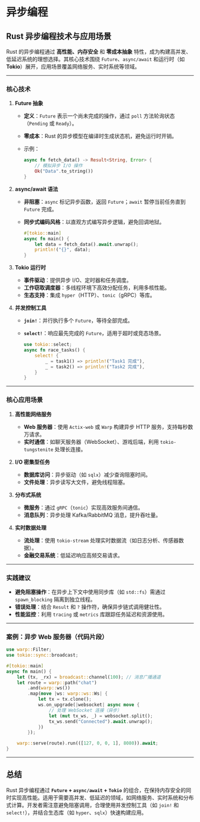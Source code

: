 # 异步编程

## Rust 异步编程技术与应用场景

Rust 的异步编程通过 **高性能、内存安全** 和 **零成本抽象** 特性，成为构建高并发、低延迟系统的理想选择。其核心技术围绕 `Future`、`async/await` 和运行时（如 **Tokio**）展开，应用场景覆盖网络服务、实时系统等领域。

---

### **核心技术**

1. **Future 抽象**  
   - **定义**：`Future` 表示一个尚未完成的操作，通过 `poll` 方法轮询状态（`Pending` 或 `Ready`）。
   - **零成本**：Rust 的异步模型在编译时生成状态机，避免运行时开销。
   - 示例：

     ```rust
     async fn fetch_data() -> Result<String, Error> {
         // 模拟异步 I/O 操作
         Ok("Data".to_string())
     }
     ```

2. **async/await 语法**  
   - **非阻塞**：`async` 标记异步函数，返回 `Future`；`await` 暂停当前任务直到 `Future` 完成。
   - **同步式编码风格**：以直观方式编写异步逻辑，避免回调地狱。

     ```rust
     #[tokio::main]
     async fn main() {
         let data = fetch_data().await.unwrap();
         println!("{}", data);
     }
     ```

3. **Tokio 运行时**  
   - **事件驱动**：提供异步 I/O、定时器和任务调度。
   - **工作窃取调度器**：多线程环境下高效分配任务，利用多核性能。
   - **生态支持**：集成 `hyper`（HTTP）、`tonic`（gRPC）等库。

4. **并发控制工具**  
   - **`join!`**：并行执行多个 `Future`，等待全部完成。
   - **`select!`**：响应最先完成的 `Future`，适用于超时或竞态场景。

     ```rust
     use tokio::select;
     async fn race_tasks() {
         select! {
             _ = task1() => println!("Task1 完成"),
             _ = task2() => println!("Task2 完成"),
         }
     }
     ```

---

### **核心应用场景**

1. **高性能网络服务**  
   - **Web 服务器**：使用 `Actix-web` 或 `Warp` 构建异步 HTTP 服务，支持每秒数万请求。
   - **实时通信**：如聊天服务器（WebSocket）、游戏后端，利用 `tokio-tungstenite` 处理长连接。

2. **I/O 密集型任务**  
   - **数据库访问**：异步驱动（如 `sqlx`）减少查询阻塞时间。
   - **文件处理**：异步读写大文件，避免线程阻塞。

3. **分布式系统**  
   - **微服务**：通过 `gRPC`（`tonic`）实现高效服务间通信。
   - **消息队列**：异步处理 Kafka/RabbitMQ 消息，提升吞吐量。

4. **实时数据处理**  
   - **流处理**：使用 `tokio-stream` 处理实时数据流（如日志分析、传感器数据）。
   - **金融交易系统**：低延迟响应高频交易请求。

---

### **实践建议**

- **避免阻塞操作**：在异步上下文中使用同步库（如 `std::fs`）需通过 `spawn_blocking` 隔离到独立线程。
- **错误处理**：结合 `Result` 和 `?` 操作符，确保异步链式调用健壮性。
- **性能监控**：利用 `tracing` 或 `metrics` 库跟踪任务延迟和资源使用。

---

### **案例：异步 Web 服务器（代码片段）**

```rust
use warp::Filter;
use tokio::sync::broadcast;

#[tokio::main]
async fn main() {
    let (tx, _rx) = broadcast::channel(100); // 消息广播通道
    let route = warp::path("chat")
        .and(warp::ws())
        .map(move |ws: warp::ws::Ws| {
            let tx = tx.clone();
            ws.on_upgrade(|websocket| async move {
                // 处理 WebSocket 连接（异步）
                let (mut tx_ws, _) = websocket.split();
                tx_ws.send("Connected").await.unwrap();
            })
        });

    warp::serve(route).run(([127, 0, 0, 1], 8080)).await;
}
```

---

## 总结

Rust 异步编程通过 **`Future` + `async/await` + `Tokio`** 的组合，在保持内存安全的同时实现高性能。适用于需要高并发、低延迟的领域，如网络服务、实时系统和分布式计算。开发者需注意避免阻塞调用，合理使用并发控制工具（如 `join!` 和 `select!`），并结合生态库（如 `hyper`、`sqlx`）快速构建应用。
